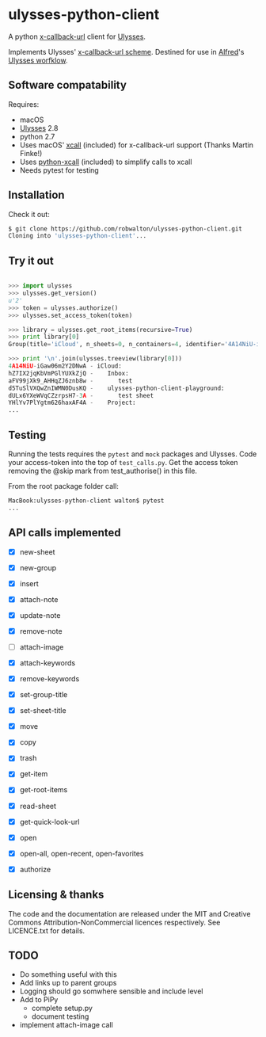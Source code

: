 # ulysses-python-client
A python [x-callback-url](http://x-callback-url.com) client for [Ulysses](https://ulyssesapp.com).

Implements Ulysses' [x-callback-url scheme](https://ulyssesapp.com/kb/x-callback-url/). Destined for use in [Alfred](https://www.alfredapp.com)'s [Ulysses worfklow](https://github.com/robwalton/alfred-ulysses-workflow).


## Software compatability
Requires:
- macOS
- [Ulysses](https://ulyssesapp.com) 2.8
- python 2.7
- Uses macOS' [xcall](https://github.com/martinfinke/xcall) (included) for x-callback-url support (Thanks Martin Finke!)
- Uses [python-xcall](https://github.com/robwalton/python-xcall) (included) to simplify calls to xcall
- Needs pytest for testing

## Installation
Check it out:
```bash
$ git clone https://github.com/robwalton/ulysses-python-client.git
Cloning into 'ulysses-python-client'...
```

## Try it out
```python

>>> import ulysses
>>> ulysses.get_version()
u'2'
>>> token = ulysses.authorize()
>>> ulysses.set_access_token(token)

>>> library = ulysses.get_root_items(recursive=True)
>>> print library[0]
Group(title='iCloud', n_sheets=0, n_containers=4, identifier='4A14NiU-iGaw06m2Y2DNwA')

>>> print '\n'.join(ulysses.treeview(library[0]))
4A14NiU-iGaw06m2Y2DNwA - iCloud:
hZ7IX2jqKbVmPGlYUXkZjQ -    Inbox:
aFV99jXk9_AHHqZJ6znb8w -       test
d5TuSlVXQwZnIWMN0DusKQ -    ulysses-python-client-playground:
dULx6YXeWVqCZzrpsH7-3A -       test sheet
YHlYv7PlYgtm626haxAF4A -    Project:
...
```

## Testing
Running the tests requires the `pytest` and `mock` packages and Ulysses. Code your 
access-token into the top of `test_calls.py`. Get the access token removing the @skip
mark from test_authorise() in this file. 

From the root package folder call:
```bash
MacBook:ulysses-python-client walton$ pytest
...
```

## API calls implemented

- [x]  new-sheet
- [x]  new-group
- [x]  insert
- [x]  attach-note
- [x]  update-note
- [x]  remove-note
- [ ]  attach-image
- [x]  attach-keywords
- [x]  remove-keywords
- [x]  set-group-title
- [x]  set-sheet-title
- [x]  move
- [x]  copy
- [x]  trash
- [x]  get-item
- [x]  get-root-items
- [x]  read-sheet
- [x]  get-quick-look-url
- [x]  open
- [x]  open-all, open-recent, open-favorites
- [x]  authorize


## Licensing & thanks

The code and the documentation are released under the MIT and Creative Commons Attribution-NonCommercial licences respectively. See LICENCE.txt for details.

## TODO

- Do something useful with this
- Add links up to parent groups
- Logging should go somwhere sensible and include level
- Add to PiPy
  - complete setup.py
  - document testing
- implement attach-image call

  
